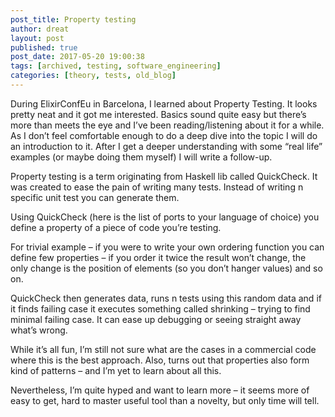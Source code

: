```yaml
---
post_title: Property testing
author: dreat
layout: post
published: true
post_date: 2017-05-20 19:00:38
tags: [archived, testing, software_engineering]
categories: [theory, tests, old_blog]
---
```

During ElixirConfEu in Barcelona, I learned about Property Testing. It looks pretty neat and it got me interested. Basics sound quite easy but there’s more than meets the eye and I’ve been reading/listening about it for a while.
As I don’t feel comfortable enough to do a deep dive into the topic I will do an introduction to it. After I get a deeper understanding with some “real life” examples (or maybe doing them myself) I will write a follow-up.

Property testing is a term originating from Haskell lib called QuickCheck. It was created to ease the pain of writing many tests. Instead of writing n specific unit test you can generate them.

Using QuickCheck (here is the list of ports to your language of choice) you define a property of a piece of code you’re testing.

For trivial example – if you were to write your own ordering function you can define few properties – if you order it twice the result won’t change, the only change is the position of elements (so you don’t hanger values) and so on.

QuickCheck then generates data, runs n tests using this random data and if it finds failing case it executes something called shrinking – trying to find minimal failing case. It can ease up debugging or seeing straight away what’s wrong.

While it’s all fun, I’m still not sure what are the cases in a commercial code where this is the best approach. Also, turns out that properties also form kind of patterns – and I’m yet to learn about all this.

Nevertheless, I’m quite hyped and want to learn more – it seems more of easy to get, hard to master useful tool than a novelty, but only time will tell.
